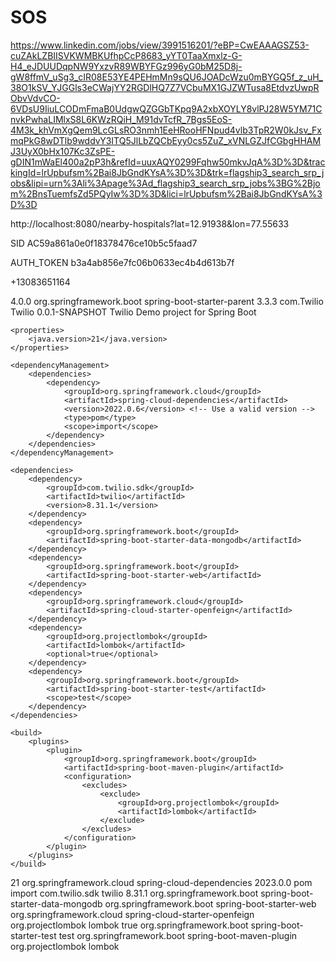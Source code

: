 # SOS


https://www.linkedin.com/jobs/view/3991516201/?eBP=CwEAAAGSZ53-cuZAkLZBIISVKWMBKUfhpCcP8683_yYT0TaaXmxlz-G-H4_eJDUUDqpNW9YxzvR89WBYFGz996yG0bM25D8j-gW8ffmV_uSg3_cIR08E53YE4PEHmMn9sQU6JOADcWzu0mBYGQ5f_z_uH_38O1kSV_YJGGls3eCWajYY2RGDlHQ7Z7VCbuMX1GJZWTusa8EtdvzUwpRObvVdvCO-6VDsU9IiuLCODmFmaB0UdgwQZGGbTKpq9A2xbXOYLY8vlPJ28W5YM71CnvkPwhaLIMlxS8L6KWzRQiH_M91dvTcfR_7Bgs5EoS-4M3k_khVmXgQem9LcGLsRO3nmh1EeHRooHFNpud4vlb3TpR2W0kJsv_FxmqPkG8wDTlb9wddvY3ITQ5JlLbZQCbEyy0cs5ZuZ_xVNLGZJfCGbgHHAMJ3UyX0bHx107Kc3ZsPE-gDIN1mWaEl400a2pP3h&refId=uuxAQY0299Fqhw50mkvJqA%3D%3D&trackingId=lrUpbufsm%2Bai8JbGndKYsA%3D%3D&trk=flagship3_search_srp_jobs&lipi=urn%3Ali%3Apage%3Ad_flagship3_search_srp_jobs%3BG%2Bjom%2BnsTuemfsZd5PQyIw%3D%3D&lici=lrUpbufsm%2Bai8JbGndKYsA%3D%3D







http://localhost:8080/nearby-hospitals?lat=12.91938&lon=77.55633



SID
AC59a861a0e0f18378476ce10b5c5faad7

AUTH_TOKEN
b3a4ab856e7fc06b0633ec4b4d613b7f

+13083651164



<?xml version="1.0" encoding="UTF-8"?>
<project xmlns="http://maven.apache.org/POM/4.0.0"
		 xmlns:xsi="http://www.w3.org/2001/XMLSchema-instance"
		 xsi:schemaLocation="http://maven.apache.org/POM/4.0.0 https://maven.apache.org/xsd/maven-4.0.0.xsd">
	<modelVersion>4.0.0</modelVersion>
	<parent>
		<groupId>org.springframework.boot</groupId>
		<artifactId>spring-boot-starter-parent</artifactId>
		<version>3.3.3</version>
		<relativePath/> <!-- lookup parent from repository -->
	</parent>
	<groupId>com.Twilio</groupId>
	<artifactId>Twilio</artifactId>
	<version>0.0.1-SNAPSHOT</version>
	<name>Twilio</name>
	<description>Demo project for Spring Boot</description>

	<properties>
		<java.version>21</java.version>
	</properties>

	<dependencyManagement>
		<dependencies>
			<dependency>
				<groupId>org.springframework.cloud</groupId>
				<artifactId>spring-cloud-dependencies</artifactId>
				<version>2022.0.6</version> <!-- Use a valid version -->
				<type>pom</type>
				<scope>import</scope>
			</dependency>
		</dependencies>
	</dependencyManagement>

	<dependencies>
		<dependency>
			<groupId>com.twilio.sdk</groupId>
			<artifactId>twilio</artifactId>
			<version>8.31.1</version>
		</dependency>
		<dependency>
			<groupId>org.springframework.boot</groupId>
			<artifactId>spring-boot-starter-data-mongodb</artifactId>
		</dependency>
		<dependency>
			<groupId>org.springframework.boot</groupId>
			<artifactId>spring-boot-starter-web</artifactId>
		</dependency>
		<dependency>
			<groupId>org.springframework.cloud</groupId>
			<artifactId>spring-cloud-starter-openfeign</artifactId>
		</dependency>
		<dependency>
			<groupId>org.projectlombok</groupId>
			<artifactId>lombok</artifactId>
			<optional>true</optional>
		</dependency>
		<dependency>
			<groupId>org.springframework.boot</groupId>
			<artifactId>spring-boot-starter-test</artifactId>
			<scope>test</scope>
		</dependency>
	</dependencies>

	<build>
		<plugins>
			<plugin>
				<groupId>org.springframework.boot</groupId>
				<artifactId>spring-boot-maven-plugin</artifactId>
				<configuration>
					<excludes>
						<exclude>
							<groupId>org.projectlombok</groupId>
							<artifactId>lombok</artifactId>
						</exclude>
					</excludes>
				</configuration>
			</plugin>
		</plugins>
	</build>
</project>











<properties>
    <java.version>21</java.version>
</properties>

<dependencyManagement>
    <dependencies>
        <dependency>
            <groupId>org.springframework.cloud</groupId>
            <artifactId>spring-cloud-dependencies</artifactId>
            <version>2023.0.0</version> <!-- Updated to a compatible version -->
            <type>pom</type>
            <scope>import</scope>
        </dependency>
    </dependencies>
</dependencyManagement>

<dependencies>
    <dependency>
        <groupId>com.twilio.sdk</groupId>
        <artifactId>twilio</artifactId>
        <version>8.31.1</version>
    </dependency>
    <dependency>
        <groupId>org.springframework.boot</groupId>
        <artifactId>spring-boot-starter-data-mongodb</artifactId>
    </dependency>
    <dependency>
        <groupId>org.springframework.boot</groupId>
        <artifactId>spring-boot-starter-web</artifactId>
    </dependency>
    <dependency>
        <groupId>org.springframework.cloud</groupId>
        <artifactId>spring-cloud-starter-openfeign</artifactId>
    </dependency>
    <dependency>
        <groupId>org.projectlombok</groupId>
        <artifactId>lombok</artifactId>
        <optional>true</optional>
    </dependency>
    <dependency>
        <groupId>org.springframework.boot</groupId>
        <artifactId>spring-boot-starter-test</artifactId>
        <scope>test</scope>
    </dependency>
</dependencies>

<build>
    <plugins>
        <plugin>
            <groupId>org.springframework.boot</groupId>
            <artifactId>spring-boot-maven-plugin</artifactId>
            <configuration>
                <excludes>
                    <exclude>
                        <groupId>org.projectlombok</groupId>
                        <artifactId>lombok</artifactId>
                    </exclude>
                </excludes>
            </configuration>
        </plugin>
    </plugins>
</build>

